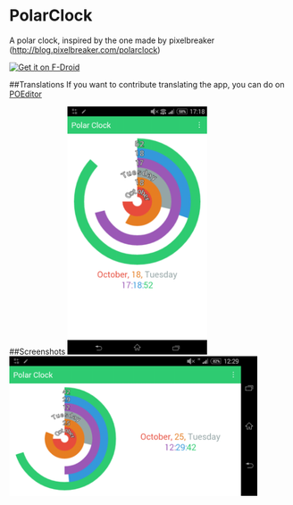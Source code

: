 # PolarClock
A polar clock, inspired by the one made by pixelbreaker (http://blog.pixelbreaker.com/polarclock)

[<img src="https://f-droid.org/badge/get-it-on.png"
      alt="Get it on F-Droid"
      height="80">](https://f-droid.org/app/eu.polarclock)
      
##Translations
If you want to contribute translating the app, you can do on [POEditor](https://poeditor.com/projects/view?id=78045)

##Screenshots
<img src="./screenshot.png" width="250"><br>
<img src="./screenshot-landscape.png" height="250">
